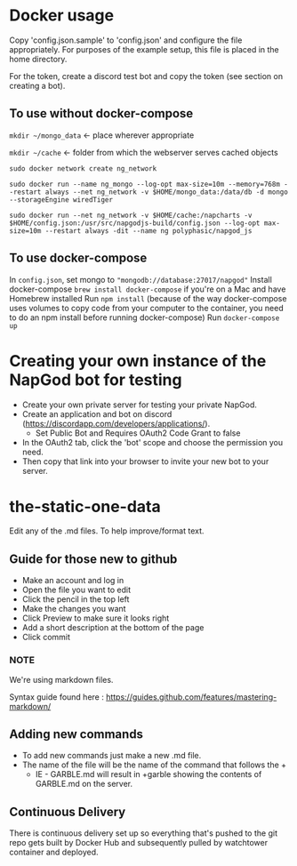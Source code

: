 # Docker usage

Copy 'config.json.sample' to 'config.json' and configure the file appropriately. For purposes of the example setup, this file is placed in the home directory.

For the token, create a discord test bot and copy the token (see section on creating a bot).

## To use without docker-compose

`mkdir ~/mongo_data` <- place wherever appropriate

`mkdir ~/cache` <- folder from which the webserver serves cached objects

`sudo docker network create ng_network`

`sudo docker run --name ng_mongo --log-opt max-size=10m --memory=768m --restart always --net ng_network -v $HOME/mongo_data:/data/db -d mongo --storageEngine wiredTiger`

`sudo docker run --net ng_network -v $HOME/cache:/napcharts -v $HOME/config.json:/usr/src/napgodjs-build/config.json --log-opt max-size=10m --restart always -dit --name ng polyphasic/napgod_js`

## To use docker-compose
In `config.json`, set mongo to `"mongodb://database:27017/napgod"`
Install docker-compose `brew install docker-compose` if you're on a Mac and have Homebrew installed
Run `npm install` (because of the way docker-compose uses volumes to copy code from your computer to the container, you need to do an npm install before running docker-compose)
Run `docker-compose up`

# Creating your own instance of the NapGod bot for testing
- Create your own private server for testing your private NapGod.
- Create an application and bot on discord (https://discordapp.com/developers/applications/).
  - Set Public Bot and Requires OAuth2 Code Grant to false
- In the OAuth2 tab, click the 'bot' scope and choose the permission you need.
- Then copy that link into your browser to invite your new bot to your server.

# the-static-one-data

Edit any of the .md files.  To help improve/format text.

## Guide for those new to github

* Make an account and log in
* Open the file you want to edit
* Click the pencil in the top left
* Make the changes you want
* Click Preview to make sure it looks right
* Add a short description at the bottom of the page
* Click commit

### NOTE

We're using markdown files. 

Syntax guide found here : https://guides.github.com/features/mastering-markdown/

## Adding new commands

* To add new commands just make a new .md file.
* The name of the file will be the name of the command that follows the +
   * IE - GARBLE.md will result in +garble showing the contents of GARBLE.md on the server.
   
   
## Continuous Delivery

There is continuous delivery set up so everything that's pushed to the git repo gets built by Docker Hub and subsequently pulled by watchtower container and deployed.
